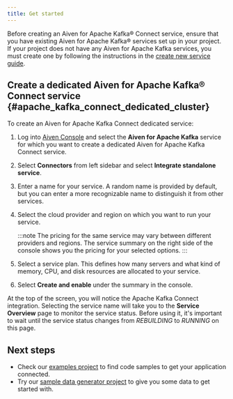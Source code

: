 ```yaml
---
title: Get started
---
```


Before creating an Aiven for Apache Kafka® Connect service, ensure that
you have existing Aiven for Apache Kafka® services set up in your
project. If your project does not have any Aiven for Apache Kafka
services, you must create one by following the instructions in the
[create new service guide](/docs/platform/howto/create_new_service).

## Create a dedicated Aiven for Apache Kafka® Connect service {#apache_kafka_connect_dedicated_cluster}

To create an Aiven for Apache Kafka Connect dedicated service:

1.  Log into [Aiven Console](https://console.aiven.io) and select the
    **Aiven for Apache Kafka** service for which you want to create a
    dedicated Aiven for Apache Kafka Connect service.

2.  Select **Connectors** from left sidebar and select **Integrate
    standalone service**.

3.  Enter a name for your service. A random name is provided by default,
    but you can enter a more recognizable name to distinguish it from
    other services.

4.  Select the cloud provider and region on which you want to run your
    service.

    :::note
    The pricing for the same service may vary between different
    providers and regions. The service summary on the right side of the
    console shows you the pricing for your selected options.
    :::

5.  Select a service plan. This defines how many servers and what kind
    of memory, CPU, and disk resources are allocated to your service.

6.  Select **Create and enable** under the summary in the console.

At the top of the screen, you will notice the Apache Kafka Connect
integration. Selecting the service name will take you to the **Service
Overview** page to monitor the service status. Before using it, it's
important to wait until the service status changes from *REBUILDING* to
*RUNNING* on this page.

## Next steps

-   Check our [examples
    project](https://github.com/aiven/aiven-examples) to find code
    samples to get your application connected.
-   Try our [sample data generator
    project](https://github.com/aiven/python-fake-data-producer-for-apache-kafka)
    to give you some data to get started with.
